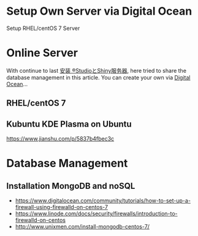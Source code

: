 # Setup Own Server via Digital Ocean

Setup RHEL/centOS 7 Server

# Online Server
  
  With continue to last [安装 ®StudioとShiny服务器](https://github.com/scibrokes/setup-rstudio-server), here tried to share the database management in this article. You can create your own via [Digital Ocean](https://m.do.co/c/aabb124120d0)...
  
## RHEL/centOS 7

## Kubuntu KDE Plasma on Ubuntu
https://www.jianshu.com/p/5837b4fbec3c

# Database Management

## Installation MongoDB and noSQL

 - <https://www.digitalocean.com/community/tutorials/how-to-set-up-a-firewall-using-firewalld-on-centos-7>
 - <https://www.linode.com/docs/security/firewalls/introduction-to-firewalld-on-centos>
 - <http://www.unixmen.com/install-mongodb-centos-7/>
